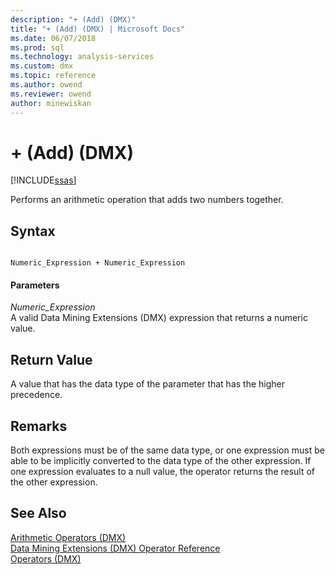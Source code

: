 ```yaml
---
description: "+ (Add) (DMX)"
title: "+ (Add) (DMX) | Microsoft Docs"
ms.date: 06/07/2018
ms.prod: sql
ms.technology: analysis-services
ms.custom: dmx
ms.topic: reference
ms.author: owend
ms.reviewer: owend
author: minewiskan
---
```

# + (Add) (DMX)
[!INCLUDE[ssas](../includes/applies-to-version/ssas.md)]

  Performs an arithmetic operation that adds two numbers together.  
  
## Syntax  
  
```  
  
Numeric_Expression + Numeric_Expression  
```  
  
#### Parameters  
 *Numeric_Expression*  
 A valid Data Mining Extensions (DMX) expression that returns a numeric value.  
  
## Return Value  
 A value that has the data type of the parameter that has the higher precedence.  
  
## Remarks  
 Both expressions must be of the same data type, or one expression must be able to be implicitly converted to the data type of the other expression. If one expression evaluates to a null value, the operator returns the result of the other expression.  
  
## See Also  
 [Arithmetic Operators &#40;DMX&#41;](../dmx/operators-arithmetic.md)   
 [Data Mining Extensions &#40;DMX&#41; Operator Reference](../dmx/data-mining-extensions-dmx-operator-reference.md)   
 [Operators &#40;DMX&#41;](../dmx/operators-dmx.md)  
  
  
